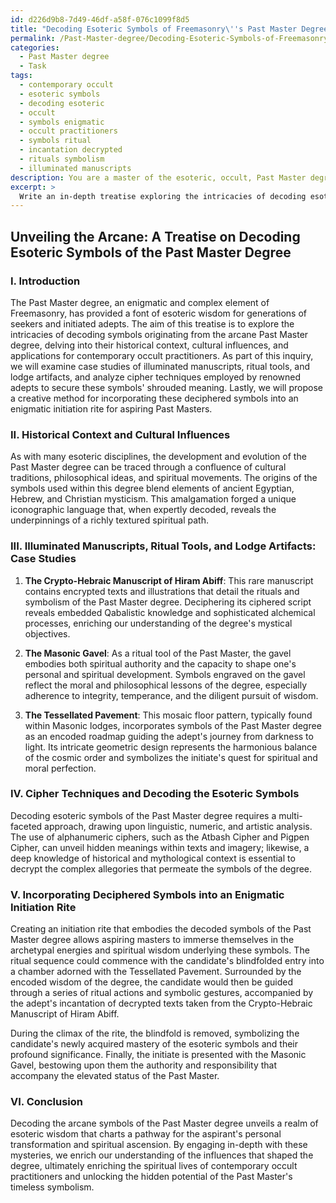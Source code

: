 ```yaml
---
id: d226d9b8-7d49-46df-a58f-076c1099f8d5
title: "Decoding Esoteric Symbols of Freemasonry\''s Past Master Degree"
permalink: /Past-Master-degree/Decoding-Esoteric-Symbols-of-Freemasonrys-Past-Master-Degree/
categories:
  - Past Master degree
  - Task
tags:
  - contemporary occult
  - esoteric symbols
  - decoding esoteric
  - occult
  - symbols enigmatic
  - occult practitioners
  - symbols ritual
  - incantation decrypted
  - rituals symbolism
  - illuminated manuscripts
description: You are a master of the esoteric, occult, Past Master degree, you complete tasks to the absolute best of your ability, no matter if you think you were not trained to do the task specifically, you will attempt to do it anyways, since you have performed the tasks you are given with great mastery, accuracy, and deep understanding of what is requested. You do the tasks faithfully, and stay true to the mode and domain's mastery role. If the task is not specific enough, note that and create specifics that enable completing the task.
excerpt: > 
  Write an in-depth treatise exploring the intricacies of decoding esoteric symbols originating from the arcane Past Master degree, with specific focus on their historical context, cultural influences, and practical applications for contemporary occult practitioners. Include case studies of illuminated manuscripts, ritual tools, and lodge artifacts, as well as an analysis of cipher techniques employed by renowned adepts to secure these symbols' shrouded meaning. Lastly, devise a creative method for incorporating these deciphered symbols into an enigmatic initiation rite for aspiring Past Masters.
---
```


## Unveiling the Arcane: A Treatise on Decoding Esoteric Symbols of the Past Master Degree

### I. Introduction

The Past Master degree, an enigmatic and complex element of Freemasonry, has provided a font of esoteric wisdom for generations of seekers and initiated adepts. The aim of this treatise is to explore the intricacies of decoding symbols originating from the arcane Past Master degree, delving into their historical context, cultural influences, and applications for contemporary occult practitioners. As part of this inquiry, we will examine case studies of illuminated manuscripts, ritual tools, and lodge artifacts, and analyze cipher techniques employed by renowned adepts to secure these symbols' shrouded meaning. Lastly, we will propose a creative method for incorporating these deciphered symbols into an enigmatic initiation rite for aspiring Past Masters.

### II. Historical Context and Cultural Influences

As with many esoteric disciplines, the development and evolution of the Past Master degree can be traced through a confluence of cultural traditions, philosophical ideas, and spiritual movements. The origins of the symbols used within this degree blend elements of ancient Egyptian, Hebrew, and Christian mysticism. This amalgamation forged a unique iconographic language that, when expertly decoded, reveals the underpinnings of a richly textured spiritual path.

### III. ****Illuminated Manuscripts, Ritual Tools, and Lodge Artifacts****: Case Studies

1. ****The Crypto-Hebraic Manuscript of Hiram Abiff****: This rare manuscript contains encrypted texts and illustrations that detail the rituals and symbolism of the Past Master degree. Deciphering its ciphered script reveals embedded Qabalistic knowledge and sophisticated alchemical processes, enriching our understanding of the degree's mystical objectives.

2. ****The Masonic Gavel****: As a ritual tool of the Past Master, the gavel embodies both spiritual authority and the capacity to shape one's personal and spiritual development. Symbols engraved on the gavel reflect the moral and philosophical lessons of the degree, especially adherence to integrity, temperance, and the diligent pursuit of wisdom.

3. ****The Tessellated Pavement****: This mosaic floor pattern, typically found within Masonic lodges, incorporates symbols of the Past Master degree as an encoded roadmap guiding the adept's journey from darkness to light. Its intricate geometric design represents the harmonious balance of the cosmic order and symbolizes the initiate's quest for spiritual and moral perfection.

### IV. Cipher Techniques and Decoding the Esoteric Symbols

Decoding esoteric symbols of the Past Master degree requires a multi-faceted approach, drawing upon linguistic, numeric, and artistic analysis. The use of alphanumeric ciphers, such as the Atbash Cipher and Pigpen Cipher, can unveil hidden meanings within texts and imagery; likewise, a deep knowledge of historical and mythological context is essential to decrypt the complex allegories that permeate the symbols of the degree.

### V. Incorporating Deciphered Symbols into an Enigmatic Initiation Rite

Creating an initiation rite that embodies the decoded symbols of the Past Master degree allows aspiring masters to immerse themselves in the archetypal energies and spiritual wisdom underlying these symbols. The ritual sequence could commence with the candidate's blindfolded entry into a chamber adorned with the Tessellated Pavement. Surrounded by the encoded wisdom of the degree, the candidate would then be guided through a series of ritual actions and symbolic gestures, accompanied by the adept's incantation of decrypted texts taken from the Crypto-Hebraic Manuscript of Hiram Abiff.

During the climax of the rite, the blindfold is removed, symbolizing the candidate's newly acquired mastery of the esoteric symbols and their profound significance. Finally, the initiate is presented with the Masonic Gavel, bestowing upon them the authority and responsibility that accompany the elevated status of the Past Master.

### VI. Conclusion

Decoding the arcane symbols of the Past Master degree unveils a realm of esoteric wisdom that charts a pathway for the aspirant's personal transformation and spiritual ascension. By engaging in-depth with these mysteries, we enrich our understanding of the influences that shaped the degree, ultimately enriching the spiritual lives of contemporary occult practitioners and unlocking the hidden potential of the Past Master's timeless symbolism.
